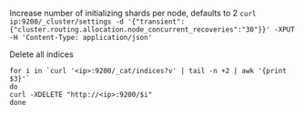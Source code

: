 Increase number of initializing shards per node, defaults to 2
`curl ip:9200/_cluster/settings -d '{"transient":{"cluster.routing.allocation.node_concurrent_recoveries":"30"}}' -XPUT -H 'Content-Type: application/json'`

Delete all indices
```
for i in `curl '<ip>:9200/_cat/indices?v' | tail -n +2 | awk '{print $3}'`
do
curl -XDELETE "http://<ip>:9200/$i"
done
```
